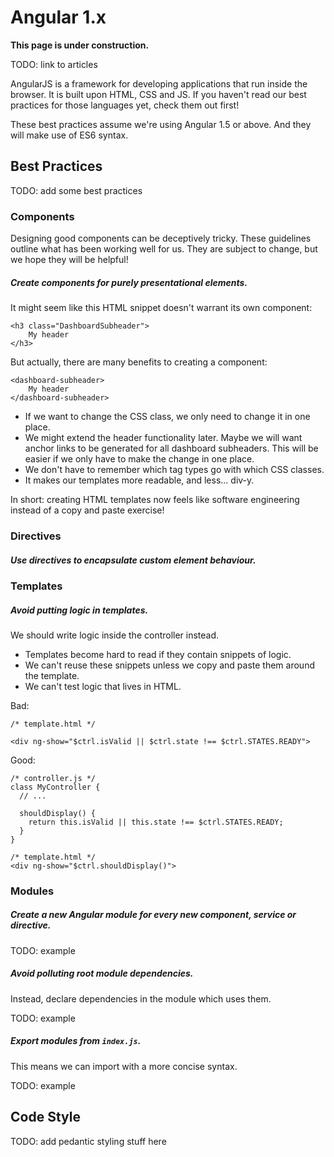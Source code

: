 # Angular 1.x

**This page is under construction.**

TODO: link to articles

AngularJS is a framework for developing applications that run inside the browser. It is built upon HTML, CSS and JS. If you haven't read our best practices for those languages yet, check them out first!

These best practices assume we're using Angular 1.5 or above. And they will make use of ES6 syntax.

## Best Practices

TODO: add some best practices

### Components

Designing good components can be deceptively tricky. These guidelines outline what has been working well for us. They are subject to change, but we hope they will be helpful!

##### Create components for purely presentational elements.

It might seem like this HTML snippet doesn't warrant its own component:

```
<h3 class="DashboardSubheader">
    My header
</h3>
```

But actually, there are many benefits to creating a component:

```
<dashboard-subheader>
    My header
</dashboard-subheader>
```

* If we want to change the CSS class, we only need to change it in one place.
* We might extend the header functionality later. Maybe we will want anchor links to be generated for all dashboard subheaders. This will be easier if we only have to make the change in one place.
* We don't have to remember which tag types go with which CSS classes.
* It makes our templates more readable, and less... div-y.

In short: creating HTML templates now feels like software engineering instead of a copy and paste exercise!

### Directives

##### Use directives to encapsulate custom element behaviour.

### Templates

##### Avoid putting logic in templates.

We should write logic inside the controller instead. 

* Templates become hard to read if they contain snippets of logic.
* We can't reuse these snippets unless we copy and paste them around the template.
* We can't test logic that lives in HTML.

Bad:

```
/* template.html */

<div ng-show="$ctrl.isValid || $ctrl.state !== $ctrl.STATES.READY">
```

Good:

```
/* controller.js */
class MyController {
  // ...
  
  shouldDisplay() {
    return this.isValid || this.state !== $ctrl.STATES.READY;
  }
}

/* template.html */
<div ng-show="$ctrl.shouldDisplay()">
```

### Modules

##### Create a new Angular module for every new component, service or directive.

TODO: example

##### Avoid polluting root module dependencies.

Instead, declare dependencies in the module which uses them.

TODO: example

##### Export modules from `index.js`.

This means we can import with a more concise syntax.

TODO: example

## Code Style

TODO: add pedantic styling stuff here